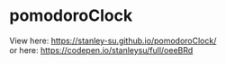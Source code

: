 # pomodoroClock  
View here: https://stanley-su.github.io/pomodoroClock/  
or here: https://codepen.io/stanleysu/full/oeeBRd  